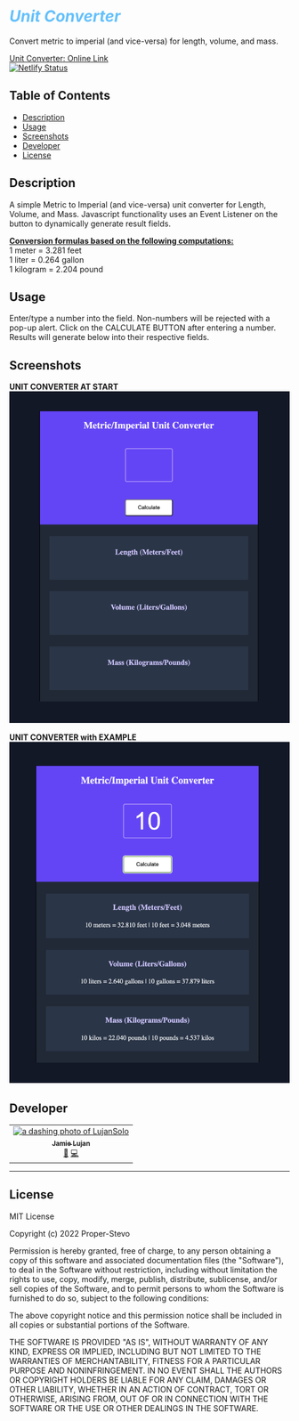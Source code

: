 # <b><i><span style="color:#65C0FB">Unit Converter</span></b></i>
Convert metric to imperial (and vice-versa) for length, volume, and mass.


<a href="https://lujan-unit-converter.netlify.app/">Unit Converter: Online Link</a><br />
[![Netlify Status](https://api.netlify.com/api/v1/badges/7674e3c2-146e-482d-b636-0b33c07ad6f2/deploy-status)](https://app.netlify.com/sites/lujan-unit-converter/deploys)

## Table of Contents
- [Description](#description)
- [Usage](#usage)
- [Screenshots](#screenshots)
- [Developer](#developer)
- [License](#license)

## Description

A simple Metric to Imperial (and vice-versa) unit converter for Length, Volume, and Mass. Javascript functionality uses an Event Listener on the button to dynamically generate result fields.

<u><b>Conversion formulas based on the following computations:</u></b><br>
1 meter = 3.281 feet <br>
1 liter = 0.264 gallon<br>
1 kilogram = 2.204 pound<br>

## Usage

Enter/type a number into the field. Non-numbers will be rejected with a pop-up alert. Click on the CALCULATE BUTTON after entering a number. Results will generate below into their respective fields.

## Screenshots

**UNIT CONVERTER AT START**
![App at Start](/images/app-empty.png)

**UNIT CONVERTER with EXAMPLE**
![App with Example](/images/app-example.png)
## Developer

<table>
  <tr>
    <td align="center"><a href="https://github.com/LujanSolo"><img src="https://avatars.githubusercontent.com/u/104592750?v=4" width="100px;" alt="a dashing photo of LujanSolo"/><br /><sub><b>Jamie Lujan</b></sub></a><br /><a href="https://github.com/LujanSolo/unit-converter/commits/main" title="Design">🎨</a> <a href="https://github.com/LujanSolo/unit-converter/commits/main" title="Code">💻</a></td>
  </tr>
</table>
<hr>

## License

MIT License

Copyright (c) 2022 Proper-Stevo

Permission is hereby granted, free of charge, to any person obtaining a copy
of this software and associated documentation files (the "Software"), to deal
in the Software without restriction, including without limitation the rights
to use, copy, modify, merge, publish, distribute, sublicense, and/or sell
copies of the Software, and to permit persons to whom the Software is
furnished to do so, subject to the following conditions:

The above copyright notice and this permission notice shall be included in all
copies or substantial portions of the Software.

THE SOFTWARE IS PROVIDED "AS IS", WITHOUT WARRANTY OF ANY KIND, EXPRESS OR
IMPLIED, INCLUDING BUT NOT LIMITED TO THE WARRANTIES OF MERCHANTABILITY,
FITNESS FOR A PARTICULAR PURPOSE AND NONINFRINGEMENT. IN NO EVENT SHALL THE
AUTHORS OR COPYRIGHT HOLDERS BE LIABLE FOR ANY CLAIM, DAMAGES OR OTHER
LIABILITY, WHETHER IN AN ACTION OF CONTRACT, TORT OR OTHERWISE, ARISING FROM,
OUT OF OR IN CONNECTION WITH THE SOFTWARE OR THE USE OR OTHER DEALINGS IN THE
SOFTWARE.